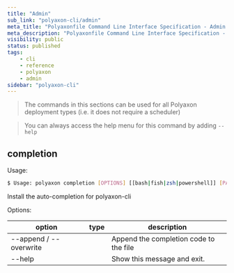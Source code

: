 ```yaml
---
title: "Admin"
sub_link: "polyaxon-cli/admin"
meta_title: "Polyaxonfile Command Line Interface Specification - Admin - Polyaxon References"
meta_description: "Polyaxonfile Command Line Interface Specification - Admin."
visibility: public
status: published
tags:
    - cli
    - reference
    - polyaxon
    - admin
sidebar: "polyaxon-cli"
---
```


> The commands in this sections can be used for all Polyaxon deployment types (i.e. it does not require a scheduler)

> You can always access the help menu for this command by adding `--help`

## completion

Usage:

```bash
$ Usage: polyaxon completion [OPTIONS] [[bash|fish|zsh|powershell]] [PATH]
```

Install the auto-completion for polyaxon-cli


Options:

option | type | description
-------|------|------------
  --append / --overwrite  | | Append the completion code to the file
  --help     | | Show this message and exit.

